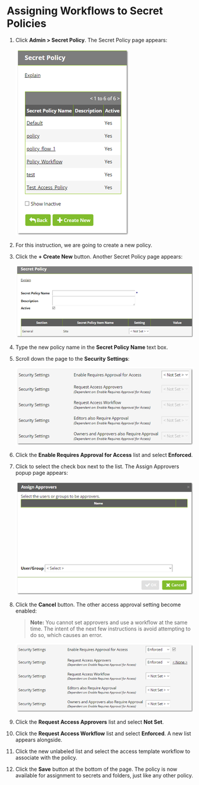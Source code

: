 [title]: # (Assigning Workflows to Secret Policies)
[tags]: # (Workflow)
[priority]: # (20)

# Assigning Workflows to Secret Policies

1. Click **Admin > Secret Policy**. The Secret Policy page appears:

   ![1556293143836](images/1556293143836.png)

1. For this instruction, we are going to create a new policy.

1. Click the **+ Create New** button. Another Secret Policy page appears:

   ![1556293157876](images/1556293157876.png)

1. Type the new policy name in the **Secret Policy Name** text box.

1. Scroll down the page to the **Security Settings**:

   ![1556293172304](images/1556293172304.png)

1. Click the **Enable Requires Approval for Access** list and select **Enforced**.

1. Click to select the check box next to the list. The Assign Approvers popup page appears:

   ![1556293196791](images/1556293196791.png)

1. Click the **Cancel** button. The other access approval setting become enabled:
   
   > **Note:** You cannot set approvers and use a workflow at the same time. The intent of the next few instructions is avoid attempting to do so, which causes an error.
   
   ![1556293267404](images/1556293267404.png)
   
1. Click the **Request Access Approvers** list and select **Not Set**.

1. Click the **Request Access Workflow** list and select **Enforced**. A new list appears alongside.

1. Click the new unlabeled list and select the access template workflow to associate with the policy.

1. Click the **Save** button at the bottom of the page. The policy is now available for assignment to secrets and folders, just like any other policy.
